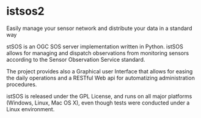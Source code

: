 # istsos2
Easily manage your sensor network and distribute your data in a standard way

stSOS is an OGC SOS server implementation written in Python. istSOS allows for managing and dispatch observations from monitoring sensors according to the Sensor Observation Service standard.

The project provides also a Graphical user Interface that allows for easing the daily operations and a RESTful Web api for automatizing administration procedures.

istSOS is released under the GPL License, and runs on all major platforms (Windows, Linux, Mac OS X), even though tests were conducted under a Linux environment.